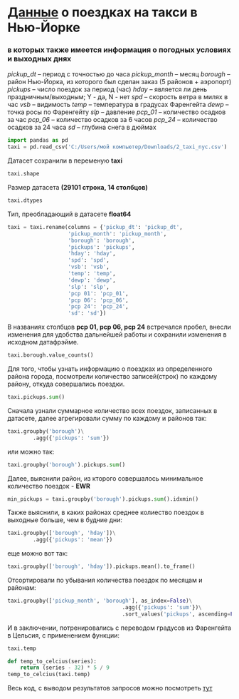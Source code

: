 # [Данные](https://github.com/KristinaLyu/DF_taxi_from_Karpov_courses/blob/main/2_taxi_nyc.csv) о поездках на такси в Нью-Йорке
### в которых также имеется информация о погодных условиях и выходных днях

*pickup_dt* – период с точностью до часа
*pickup_month* – месяц
*borough* – район Нью-Йорка, из которого был сделан заказ (5 районов + аэропорт)
*pickups* – число поездок за период (час)
*hday* – является ли день праздничным/выходным; Y - да,  N - нет
*spd* – скорость ветра в милях в час
*vsb* – видимость
*temp* – температура в градусах Фаренгейта
*dewp* – точка росы по Фаренгейту
*slp* – давление
*pcp_01* – количество осадков за час
*pcp_06* – количество осадков за 6 часов
*pcp_24* – количество осадков за 24 часа
*sd* – глубина снега в дюймах

```python
import pandas as pd
taxi = pd.read_csv('C:/Users/мой компьютер/Downloads/2_taxi_nyc.csv') 
```
Датасет сохранили в переменую **taxi**
```python
taxi.shape
```
Размер датасета **(29101 строка, 14 столбцов)**
```python
taxi.dtypes
```
Тип, преобладающий в датасете **float64**
```python
taxi = taxi.rename(columns = {'pickup_dt': 'pickup_dt', 
                   'pickup_month': 'pickup_month', 
                   'borough': 'borough', 
                   'pickups': 'pickups', 
                   'hday': 'hday', 
                   'spd': 'spd', 
                   'vsb': 'vsb',
                   'temp': 'temp', 
                   'dewp': 'dewp', 
                   'slp': 'slp', 
                   'pcp 01': 'pcp_01', 
                   'pcp 06': 'pcp_06', 
                   'pcp 24': 'pcp_24', 
                   'sd': 'sd'})
```
В названиях столбцов **pcp 01, pcp 06, pcp 24** встречался пробел, внесли изменения для удобства дальнейшей работы и сохранили изменения в исходном датафрэйме.
```python
taxi.borough.value_counts()
```
Для того, чтобы узнать информацию о поездках из определенного района города, посмотрели количество записей(строк) по каждому району, откуда совершались поездки.
```python
taxi.pickups.sum()
```
Сначала узнали суммарное количество всех поездок, записанных в датасете, далее агрегировали сумму по каждому и районов так:
```python
taxi.groupby('borough')\
        .agg({'pickups': 'sum'})
```
или можно так:
```python
taxi.groupby('borough').pickups.sum()
```
Далее, выяснили район, из кторого совершалось минимальное количество поездок - **EWR**
```python
min_pickups = taxi.groupby('borough').pickups.sum().idxmin()
```
Также выяснили, в каких районах среднее колиество поездок в выходные больше, чем в будние дни:
```python
taxi.groupby(['borough', 'hday'])\
        .agg({'pickups': 'mean'})
```
еще можно вот так:
```python
taxi.groupby(['borough', 'hday']).pickups.mean().to_frame()
```
Отсортировали по убывания количества поездок по месяцам и районам: 
```python
taxi.groupby(['pickup_month', 'borough'], as_index=False)\
                                    .agg({'pickups': 'sum'})\
                                    .sort_values('pickups', ascending=False)
```
И в заключении, потренировались с переводом градусов из Фаренгейта в Цельсия, с применением функции:
```python
taxi.temp
```
```python
def temp_to_celcius(series):
    return (series - 32) * 5 / 9
temp_to_celcius(taxi.temp)
````
Весь код, с выводом результатов запросов можно посмотреть [тут](https://github.com/KristinaLyu/DF_taxi_from_Karpov_courses/blob/main/DF_taxi.ipynb)
